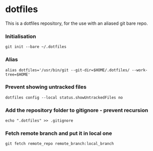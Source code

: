 # dotfiles
This is a dotfiles repository, for the use with an aliased git bare repo.

### Initialisation
`git init --bare ~/.dotfiles`

### Alias
`alias dotfiles='/usr/bin/git --git-dir=$HOME/.dotfiles/ --work-tree=$HOME'`

### Prevent showing untracked files
`dotfiles config --local status.showUntrackedFiles no`

### Add the repository folder to gitignore - prevent recursion
`echo ".dotfiles" >> .gitignore`

### Fetch remote branch and put it in local one
`git fetch remote_repo remote_branch:local_branch`

